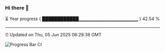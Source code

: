 ### Hi there 👋

⏳ Year progress { ████████████▁▁▁▁▁▁▁▁▁▁▁▁▁▁▁▁▁▁ } 42.54 %

---

⏰ Updated on Thu, 05 Jun 2025 06:29:38 GMT

![Progress Bar CI](https://github.com/liununu/liununu/workflows/Progress%20Bar%20CI/badge.svg)
